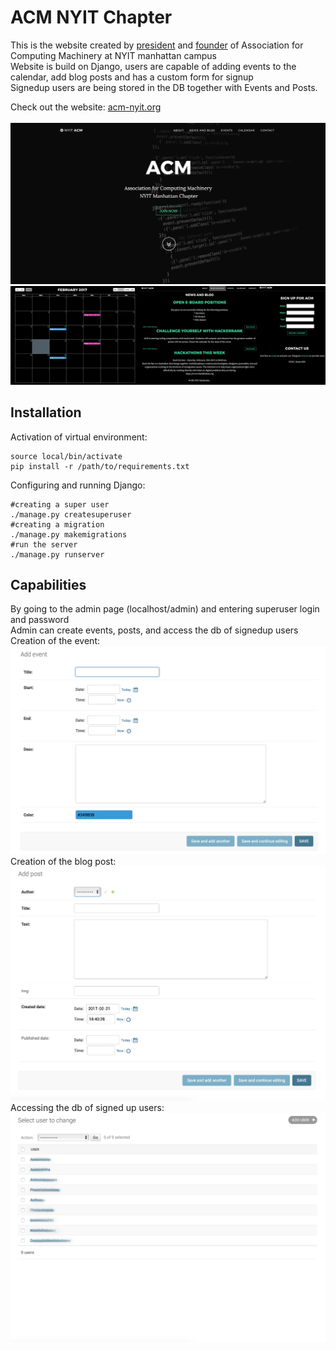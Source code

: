 # ACM NYIT Chapter
This is the website created by <a href="https://github.com/denisolt">president</a> and <a href="https://github.com/msdocs">founder</a>
of Association for Computing Machinery at NYIT manhattan campus <br/>
Website is build on Django, users are capable of adding events to the calendar, add blog posts and has a custom form for signup <br/>
Signedup users are being stored in the DB together with Events and Posts. </br>

Check out the website: <a href="http://acm-nyit.org">acm-nyit.org</a> </br></br>
![alt tag](https://github.com/Denisolt/acm/blob/master/readmeimage2.png?raw=true)
![alt tag](https://github.com/Denisolt/acm/blob/master/readmeimage.png?raw=true)

Installation
-----------------------------------------
Activation of virtual environment:
```
source local/bin/activate
pip install -r /path/to/requirements.txt
```
Configuring and running Django:
```
#creating a super user
./manage.py createsuperuser 
#creating a migration
./manage.py makemigrations
#run the server
./manage.py runserver
```
Capabilities
-----------------------------------------
By going to the admin page (localhost/admin) and entering superuser login and password </br>
Admin can create events, posts, and access the db of signedup users </br>
Creation of the event:</br>
![alt tag](https://github.com/Denisolt/acm/blob/master/page2.png?raw=true)</br>
Creation of the blog post:</br>
![alt tag](https://github.com/Denisolt/acm/blob/master/page1.png?raw=true)</br>
Accessing the db of signed up users:</br>
![alt tag](https://github.com/Denisolt/acm/blob/master/page3.png?raw=true)</br>

